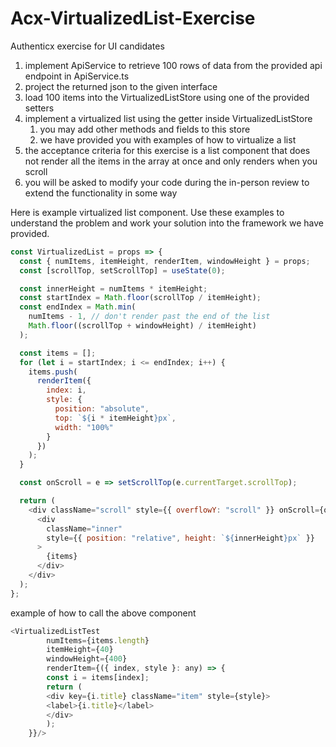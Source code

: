 # Acx-VirtualizedList-Exercise
Authenticx exercise for UI candidates


1) implement ApiService to retrieve 100 rows of data from the provided api endpoint in ApiService.ts
2) project the returned json to the given interface <Works>
3) load 100 <Works> items into the VirtualizedListStore using one of the provided setters
4) implement a virtualized list using the getter inside VirtualizedListStore
   1) you may add other methods and fields to this store
   2) we have provided you with examples of how to virtualize a list
5) the acceptance criteria for this exercise is a list component that does not render all the items in the array at once and only renders when you scroll
6) you will be asked to modify your code during the in-person review to extend the functionality in some way


Here is example virtualized list component. Use these examples to understand the problem and
work your solution into the framework we have provided.


```javascript
const VirtualizedList = props => {
  const { numItems, itemHeight, renderItem, windowHeight } = props;
  const [scrollTop, setScrollTop] = useState(0);

  const innerHeight = numItems * itemHeight;
  const startIndex = Math.floor(scrollTop / itemHeight);
  const endIndex = Math.min(
    numItems - 1, // don't render past the end of the list
    Math.floor((scrollTop + windowHeight) / itemHeight)
  );

  const items = [];
  for (let i = startIndex; i <= endIndex; i++) {
    items.push(
      renderItem({
        index: i,
        style: {
          position: "absolute",
          top: `${i * itemHeight}px`,
          width: "100%"
        }
      })
    );
  }

  const onScroll = e => setScrollTop(e.currentTarget.scrollTop);

  return (
    <div className="scroll" style={{ overflowY: "scroll" }} onScroll={onScroll}>
      <div
        className="inner"
        style={{ position: "relative", height: `${innerHeight}px` }}
      >
        {items}
      </div>
    </div>
  );
};
```

example of how to call the above component

```javascript
<VirtualizedListTest
        numItems={items.length}
        itemHeight={40}
        windowHeight={400}
        renderItem={({ index, style }: any) => {
        const i = items[index];
        return (
        <div key={i.title} className="item" style={style}>
        <label>{i.title}</label>
        </div>
        );
    }}/>
```